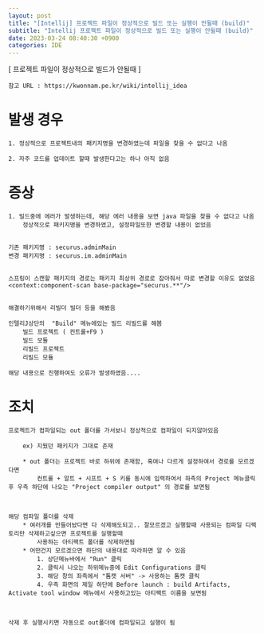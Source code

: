 ```yaml
---  
layout: post  
title: "[Intellij] 프로젝트 파일이 정상적으로 빌드 또는 실행이 안될때 (build)"  
subtitle: "Intellij 프로젝트 파일이 정상적으로 빌드 또는 실행이 안될때 (build)"  
date: 2023-03-24 08:40:30 +0900  
categories: IDE  
---  
```

[ 프로젝트 파일이 정상적으로 빌드가 안될때 ]  
	  
	참고 URL : https://kwonnam.pe.kr/wiki/intellij_idea  
  
  
  
# 발생 경우  
	  
	1. 정상적으로 프로젝트내의 패키지명을 변경하였는데 파일을 찾을 수 없다고 나옴  
  
	2. 자주 코드를 업데이트 할때 발생한다고는 하나 아직 없음  
  
# 증상   
	  
	1. 빌드중에 에러가 발생하는데, 해당 에러 내용을 보면 java 파일을 찾을 수 없다고 나옴  
		정상적으로 패키지명을 변경하였고, 설정파일또한 변경할 내용이 없었음  
  
  
	기존 패키지명 : securus.adminMain  
	변경 패키지명 : securus.im.adminMain  
	  
  
	스프링이 스캔할 패키지의 경로는 패키지 최상위 경로로 잡아줘서 따로 변경할 이유도 없었음  
	<context:component-scan base-package="securus.**"/>  
  
  
	해결하기위해서 리빌더 빌더 등을 해봤음  
	  
	인텔리J상단의  "Build" 메뉴에있는 빌드 리빌드를 해봄  
		빌드 프로젝트 ( 컨트롤+F9 )  
		빌드 모듈  
		리빌드 프로젝트   
		리빌드 모듈  
	  
	해당 내용으로 진행하여도 오류가 발생하였음....  
  
  
  
  
# 조치  
  
  
	프로젝트가 컴파일되는 out 폴더를 가서보니 정상적으로 컴파일이 되지않아있음  
  
		ex) 지웠던 패키지가 그대로 존재   
  
		* out 폴더는 프로젝트 바로 하위에 존재함, 혹여나 다르게 설정하여서 경로를 모르겠다면  
			컨트롤 + 알트 + 시프트 + S 키를 동시에 입력하여서 좌측의 Project 메뉴클릭 후 우측 하단에 나오는 "Project compiler output" 의 경로를 보면됨  
  
	  
  
	해당 컴파일 폴더를 삭제   
		* 여러개를 만들어놨다면 다 삭제해도되고.. 잘모르겠고 실행할때 사용되는 컴파일 디렉토리만 삭제하고싶으면 프로젝트를 실행할때  
			사용하는 아티팩트 폴더를 삭제하면됨  
		* 어떤건지 모르겠으면 하단의 내용대로 따라하면 알 수 있음  
			1. 상단메뉴바에서 "Run" 클릭  
			2. 클릭시 나오는 하위메뉴중에 Edit Configurations 클릭  
			3. 해당 창의 좌측에서 "톰캣 서버" -> 사용하는 톰캣 클릭  
			4. 우측 화면의 제일 하단에 Before launch : build Artifacts, Activate tool window 메뉴에서 사용하고있는 아티팩트 이름을 보면됨  
  
  
  
	삭제 후 실행시키면 자동으로 out폴더에 컴파일되고 실행이 됨  
		  
		  
  
	  
  
  
  
  
                                                                                                                                                                                                                                                                                                                                                                                       
